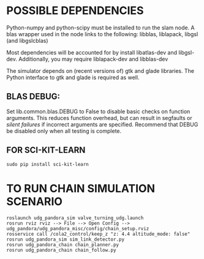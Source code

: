 # POSSIBLE DEPENDENCIES
Python-numpy and python-scipy must be installed to run the slam node.
A blas wrapper used in the node links to the following:
libblas, liblapack, libgsl (and libgslcblas)

Most dependencies will be accounted for by install libatlas-dev and libgsl-dev. Additionally, you may require liblapack-dev and libblas-dev

The simulator depends on (recent versions of) gtk and glade libraries. The Python interface to gtk and glade is required as well.

## BLAS DEBUG:
Set lib.common.blas.DEBUG to False to disable basic checks on function arguments. This reduces function overhead, but can result in segfaults or *silent failures* if incorrect arguments are specified. Recommend that DEBUG be disabled only when all testing is complete.


## FOR SCI-KIT-LEARN

    sudo pip install sci-kit-learn


# TO RUN CHAIN SIMULATION SCENARIO

    roslaunch udg_pandora_sim valve_turning_udg.launch
    rosrun rviz rviz --> File --> Open Config --> udg_pandora/udg_pandora_misc/config/chain_setup.rviz
    rosservice call /cola2_control/keep_z "z: 4.4 altitude_mode: false"
    rosrun udg_pandora_sim sim_link_detector.py
    rosrun udg_pandora_chain chain_planner.py
    rosrun udg_pandora_chain chain_follow.py

